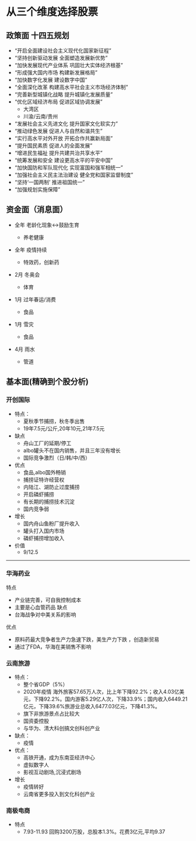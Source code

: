 # 从三个维度选择股票
## 政策面 十四五规划
* “开启全面建设社会主义现代化国家新征程”
* “坚持创新驱动发展 全面塑造发展新优势”
* “加快发展现代产业体系 巩固壮大实体经济根基”
* “形成强大国内市场 构建新发展格局”
* “加快数字化发展 建设数字中国”
* “全面深化改革 构建高水平社会主义市场经济体制”
* “完善新型城镇化战略 提升城镇化发展质量”
* “优化区域经济布局 促进区域协调发展”
    - 大湾区
    - 川渝/云南/贵州
* “发展社会主义先进文化 提升国家文化软实力”
* “推动绿色发展 促进人与自然和谐共生”
* “实行高水平对外开放 开拓合作共赢新局面”
* “提升国民素质 促进人的全面发展”
* “增进民生福祉 提升共建共治共享水平”
* “统筹发展和安全 建设更高水平的平安中国”
* “加快国防和军队现代化 实现富国和强军相统一”
* “加强社会主义民主法治建设 健全党和国家监督制度”
* “坚持‘一国两制’ 推进祖国统一”
* “加强规划实施保障”
## 资金面（消息面）
* 全年 老龄化现象<->鼓励生育
    - 养老健康

* 全年 疫情持续
    - 特效药，创新药
* 2月 冬奥会
    - 体育
* 1月 过年春运/消费 
    - 食品
* 1月 雪灾
    - 食品
* 4月 雨水
    - 管道   
## 基本面(精确到个股分析)
### 开创国际
- 特点：
    * 夏秋季节捕捞，秋冬季出售
    * 19年7.5元/公斤,20年10元,21年7.5元
- 缺点
    * 舟山工厂的延期/停工
    * albo罐头不在国内销售，并且三年没有增长
    * 国际竞争激烈（日/韩/中/西）
- 优点
    * 食品,albo国外畅销
    * 捕捞证特许经营权
    * 内陆江、湖防止过度捕捞
    * 开启磷虾捕捞
    * 有长期的捕捞技术沉淀
    * 国内竞争弱
- 增长
    * 国内舟山鱼粉厂提升收入
    * 罐头打入国内市场
    * 磷虾捕捞增加收入
- 价值
    * 9/12.5

--------
### 华海药业
特点
* 产业链完善，可自我控制成本
* 主要是心血管药品
缺点
* 台海战争对中美关系的影响

优点
* 原料药最大竞争者生产力急速下跌，美生产力下跌 ，创造新贸易
* 通过了FDA，华海在美销售不影响

### 云南旅游
- 特点：
    * 整个省GDP（5%）
    * 2020年疫情 海外旅客57.65万人次，比上年下降92.2%；收入4.03亿美元，下降92.2%。国内游客5.29亿人次，下降33.9%；国内收入6449.21亿元，下降39.6%旅游业总收入6477.03亿元，下降41.3%。
    * 旗下非旅游景点占比较大
    * 国资委控股
    * 与华为、清大科创搞文创科创产业
- 缺点：
    * 疫情
- 优点：
    * 高铁开通，成为东南亚经济中心
    * 虚拟数字人
    * 影视互动剧场,沉浸式剧场
- 增长
    * 疫情转好
    * 云南省更多投入到文化科创产业


### 南极电商
- 特点
    * 7.93-11.93 回购3200万股，总股本1.3%。花费3亿元,平均9.37

